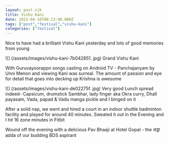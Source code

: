 ```yaml
---
layout: post.njk
title: Vishu Kani
date: 2022-04-16T00:13:40.000Z
tags: ["post","festival","vishu-kani"]
categories: ["festival"]
---
```


Nice to have had a brilliant Vishu Kani yesterday and lots of good memories from young

![] (/assets/images/vishu-kani-7b042851. jpg) Grand Vishu Kani

With Guruvayoorappn songs casting on Android TV - Panchajanyam by Unni Menon and viewing Kani was surreal. The amount of passion and eye for detail that goes into decking up Krishna is awesome

![] (/assets/images/vishu-kani-de02275f. jpg) Very good Lunch spread indeed- Capsicum, drumstick Sambhar, lady finger aka Okra curry, Dhall payasam, Vada, papad & Vadu manga pickle and I binged on it

After a solid nap, we went and hired a court in an indoor shuttle badminton facility and played for around 40 minutes. Sweated it out in the Evening and I hit 16 zone minutes in Fitbit

Wound off the evening with a delicious Pav Bhaaji at Hotel Gopal - the अड्डा adda of our budding BDS aspirant
